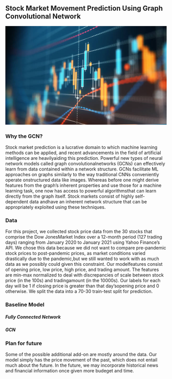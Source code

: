 ## Stock Market Movement Prediction Using Graph Convolutional Network

<img src="photos/stock.jpg" alt="hi" class="inline"/>

### Why the GCN?
Stock market prediction is a lucrative domain to which machine learning methods can be applied, and recent advancements in the field of artificial intelligence are heavilyaiding this prediction.  Powerful new types of neural network models called graph convolutionalnetworks (GCNs) can effectively learn from data contained within a network structure.  GCNs facilitate ML approaches on graphs similarly to the way traditional CNNs conveniently operate onstructured data like images.  Whereas before one might derive features from the graph’s inherent properties and use those for a machine learning task, one now has access to powerful algorithmsthat can learn directly from the graph itself. Stock markets consist of highly self-dependent data andhave an inherent network structure that can be appropriately exploited using these techniques.

### Data
For this project, we collected stock price data from the 30 stocks that comprise the Dow JonesMarket Index over a 12-month period (127 trading days) ranging from January 2020 to January 2021 using Yahoo Finance’s API. We chose this data because we did not want to compare pre-pandemic stock prices to post-pandemic prices, as market conditions varied drastically due to the pandemic,but we still wanted to work with as much data as we possibly could given this constraint. Our modelfeatures consist of opening price, low price, high price, and trading amount.  The features are min-max normalized to deal with discrepancies of scale between stock price (in the 100s) and tradingamount (in the 10000s).  Our labels for each day will be 1 if closing price is greater than that day’sopening price and 0 otherwise. We split the data into a 70-30 train-test split for prediction.

### Baseline Model

##### Fully Connected Network

##### GCN

### Plan for future

Some of the possible additional add-on are mostly around the data. Our model simply has the price movement of the past, which does not entail much about the future. In the future, we may incorporate historical news and financial information once given more budeget and time.
